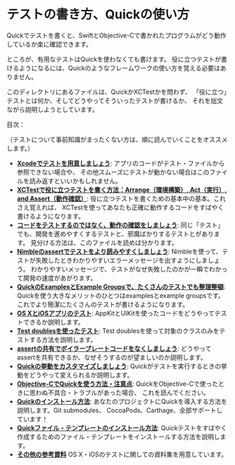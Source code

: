 # テストの書き方、Quickの使い方

Quickでテストを書くと、SwiftとObjective-Cで書かれたプログラムがどう動作しているか楽に確認できます。

ところが、有用なテストはQuickを使わなくても書けます。
役に立つテストが書けるようになるには、Quickのようなフレームワークの使い方を覚える必要はありません。

このディレクトリにあるファイルは、QuickかXCTestかを問わず、
「役に立つ」テストとは何か、そしてどうやってそういったテストが書けるか、
それを拙文ながら説明しようとしています。

目次：

（テストについて事前知識がまったくない方は、順に読んでいくことをオススメします。）

- **[Xcodeでテストを用意しましょう](SettingUpYourXcodeProject.md)**:
  アプリのコードがテスト・ファイルから参照できない場合や、
  その他スムーズにテストが動かない場合はこのファイルを読み返すといいかもしれません。
- **[XCTestで役に立つテストを書く方法：Arrange（環境構築）, Act（実行）, and Assert（動作確認）](ArrangeActAssert.md)**:
  役に立つテストを書くための基本中の基本。これさえ覚えれば、
  XCTestを使ってあなたも正確に動作するコードをすばやく書けるようになります。
- **[コードをテストするのではなく、動作の確認をしましょう](BehavioralTesting.md)**:
  同じ「テスト」でも、開発を進めやすくするテストと、邪魔ばかりするテストとがあります。
  見分ける方法は、このファイルを読めば分かります。
- **[Nimbleのassertでテストをより読みやすくしましょう](NimbleAssertions.md)**:
  Nimbleを使って、テストが失敗したときわかりやすいエラーメッセージを出すようにしましょう。
  わかりやすいメッセージで、テストがなぜ失敗したのかが一瞬でわかって開発の速度があがります。
- **[QuickのExamplesとExample Groupsで、たくさんのテストでも整理整頓](QuickExamplesAndGroups.md)**:
  Quickを使う大きなメリットのひとつはexamplesとexample groupsです。
  これでより簡潔にたくさんのテストが書けるようになります。
- **[OS XとiOSアプリのテスト](TestingApps.md)**:
  AppKitとUIKitを使ったコードをどうやってテストできるか説明します。
- **[Test doublesを使ったテスト](TestUsingTestDoubles.md)**:
  Test doublesを使って対象のクラスのみをテストする方法を説明します。
- **[assertの共有でボイラープレートコードをなくしましょう](SharedExamples.md)**:
  どうやってassertを共有できるか、なぜそうするのが望ましいのか説明します。
- **[Quickの挙動をカスタマイズしましょう](ConfiguringQuick.md)**:
  Quickがテストを実行するときの挙動をどうやって変えられるか説明します。
- **[Objective-CでQuickを使う方法・注意点](QuickInObjectiveC.md)**:
  QuickをObjective-Cで使ったときに思わぬ不具合・トラブルがあった場合、
  これを読んでください。
- **[Quickのインストール方法](InstallingQuick.md)**:
  あなたのプロジェクトにQuickを導入する方法を説明します。Git submodules、
  CocoaPods、Carthage、全部サポートしています！
- **[Quickファイル・テンプレートのインストール方法](InstallingFileTemplates.md)**:
  Quickテストをすばやく作成するためのファイル・テンプレートをインストールする方法を説明します。
- **[その他の参考資料](MoreResources.md)**
  OS X・iOSのテストに関しての資料集を用意しています。
